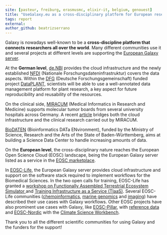 ```yaml
---
site: [pasteur, freiburg, erasmusmc, elixir-it, belgium, genouest]
title: "UseGalaxy.eu as a cross-disciplinary platform for European researchers"
tags: report
external: 
author_github: beatrizserrano
---
```


Galaxy is nowadays well-known to be a __cross-discipline platform that connects researchers all over the world__. Many different communities use it and several projects at different levels are supporting the [European Galaxy server](https://usegalaxy.eu/). 


At the __German level__, [de.NBI](https://www.denbi.de) provides the cloud infrastructure and the newly established [NFDI](https://www.nfdi.de/) (Nationale Forschungsdateninfrastruktur) covers the data aspects. Within the [DFG](https://www.dfg.de/) (Deutsche Forschungsgemeinschaft) funded project [DataPLANT](https://www.nfdi4plants.de/), scientists will be able to use a well-annotated data management platform for plant research, a key aspect for future reproducibility and reusability of the resources. 

On the clinical side, [MIRACUM]((https://www.miracum.org/)) (Medical Informatics in Research and Medicine) supports molecular tumor boards from several university hospitals across Germany. A recent [article](https://www.denbi.de/news/1279-for-better-patient-care-cooperation-between-miracum-and-the-german-network-for-bioinformatics-infrastructure-de-nbi) bridges both the cloud infrastructure and the clinical research carried out by MIRACUM. 

[BioDATEN](https://portal.biodaten.info) (Bioinformatics DATa ENvironment), funded by the Ministry of Science, Research and the Arts of the State of Baden-Württemberg, aims at building a Science Data Center to handle increasing amounts of data.

On the __European level__, the cross-disciplinary nature reaches the European Open Science Cloud (EOSC) landscape, being the European Galaxy server listed as a service in the [EOSC marketplace](https://marketplace.eosc-portal.eu/services/european-galaxy-server).

In [EOSC-Life](https://www.eosc-life.eu/), the European Galaxy server provides cloud infrastructure and support on the software stack required to implement workflows for the Biomedical Sciences. In the two open calls for training, EOSC-Life has granted a [workshop on Functionally Assembled Terrestrial Ecosystem Simulator ](https://www.eosc-life.eu/news/training-online-galaxy-training-on-functionally-assembled-terrestrial-ecosystem-simulator-fates/) and [Training Infrastructure as a Service (TIaaS)](https://galaxyproject.eu/posts/2021/08/24/tiaas-flyer/). Several EOSC-Life communities ([chemoinformatics](https://www.eosc-life.eu/d1/), [marine genomics](https://www.eosc-life.eu/d4/) and [imaging](https://www.eosc-life.eu/d6/)) have described their use cases with Galaxy workflows. Other EOSC projects have also prominent use cases with Galaxy, like [EOSC-Pillar](https://www.eosc-pillar.eu/), with [reference data](https://www.eosc-pillar.eu/use-cases/exploring-reference-data-through-existing-computing-services-bioinformatics-community) and [EOSC-Nordic](https://www.eosc-nordic.eu/) with the [Climate Science Workbench](https://nordicesmhub.github.io/EOSC/). 

Thank you to all the different scientific communities for using Galaxy and the funders for the support!